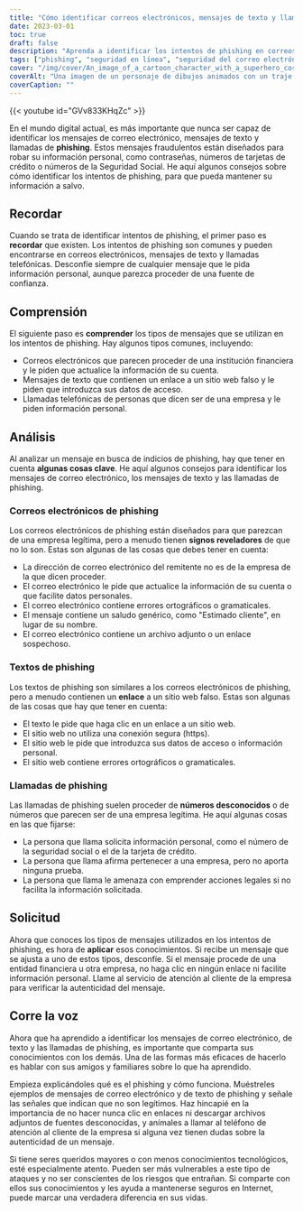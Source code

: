 ```yaml
---
title: "Cómo identificar correos electrónicos, mensajes de texto y llamadas de phishing"
date: 2023-03-01
toc: true
draft: false
description: "Aprenda a identificar los intentos de phishing en correos electrónicos, mensajes de texto y llamadas para mantener a salvo su información personal."
tags: ["phishing", "seguridad en línea", "seguridad del correo electrónico", "ciberseguridad", "seguridad en internet", "correos electrónicos de phishing", "textos de phishing", "llamadas de phishing", "amenazas digitales", "robo de identidad", "protección de datos", "fraude en línea", "estafas en línea", "privacidad en línea", "consejos de seguridad en línea", "ciberdelincuencia", "seguridad de la información", "seguridad de contraseñas", "seguridad de los datos", "concienciación sobre seguridad"]
cover: "/img/cover/An_image_of_a_cartoon_character_with_a_superhero_costume.png"
coverAlt: "Una imagen de un personaje de dibujos animados con un traje de superhéroe y un escudo bloqueando una caña de pescar con un correo electrónico de phishing."
coverCaption: ""
---
```

{{< youtube id="GVv833KHqZc" >}}


En el mundo digital actual, es más importante que nunca ser capaz de identificar los mensajes de correo electrónico, mensajes de texto y llamadas de **phishing**. Estos mensajes fraudulentos están diseñados para robar su información personal, como contraseñas, números de tarjetas de crédito o números de la Seguridad Social. He aquí algunos consejos sobre cómo identificar los intentos de phishing, para que pueda mantener su información a salvo.

## Recordar

Cuando se trata de identificar intentos de phishing, el primer paso es **recordar** que existen. Los intentos de phishing son comunes y pueden encontrarse en correos electrónicos, mensajes de texto y llamadas telefónicas. Desconfíe siempre de cualquier mensaje que le pida información personal, aunque parezca proceder de una fuente de confianza.

## Comprensión

El siguiente paso es **comprender** los tipos de mensajes que se utilizan en los intentos de phishing. Hay algunos tipos comunes, incluyendo:

- Correos electrónicos que parecen proceder de una institución financiera y le piden que actualice la información de su cuenta.
- Mensajes de texto que contienen un enlace a un sitio web falso y le piden que introduzca sus datos de acceso.
- Llamadas telefónicas de personas que dicen ser de una empresa y le piden información personal.

## Análisis

Al analizar un mensaje en busca de indicios de phishing, hay que tener en cuenta **algunas cosas clave**. He aquí algunos consejos para identificar los mensajes de correo electrónico, los mensajes de texto y las llamadas de phishing.

### Correos electrónicos de phishing

Los correos electrónicos de phishing están diseñados para que parezcan de una empresa legítima, pero a menudo tienen **signos reveladores** de que no lo son. Estas son algunas de las cosas que debes tener en cuenta:

- La dirección de correo electrónico del remitente no es de la empresa de la que dicen proceder.
- El correo electrónico le pide que actualice la información de su cuenta o que facilite datos personales.
- El correo electrónico contiene errores ortográficos o gramaticales.
- El mensaje contiene un saludo genérico, como "Estimado cliente", en lugar de su nombre.
- El correo electrónico contiene un archivo adjunto o un enlace sospechoso.

### Textos de phishing

Los textos de phishing son similares a los correos electrónicos de phishing, pero a menudo contienen un **enlace** a un sitio web falso. Estas son algunas de las cosas que hay que tener en cuenta:

- El texto le pide que haga clic en un enlace a un sitio web.
- El sitio web no utiliza una conexión segura (https).
- El sitio web le pide que introduzca sus datos de acceso o información personal.
- El sitio web contiene errores ortográficos o gramaticales.

### Llamadas de phishing

Las llamadas de phishing suelen proceder de **números desconocidos** o de números que parecen ser de una empresa legítima. He aquí algunas cosas en las que fijarse:

- La persona que llama solicita información personal, como el número de la seguridad social o el de la tarjeta de crédito.
- La persona que llama afirma pertenecer a una empresa, pero no aporta ninguna prueba.
- La persona que llama le amenaza con emprender acciones legales si no facilita la información solicitada.

## Solicitud

Ahora que conoces los tipos de mensajes utilizados en los intentos de phishing, es hora de **aplicar** esos conocimientos. Si recibe un mensaje que se ajusta a uno de estos tipos, desconfíe. Si el mensaje procede de una entidad financiera u otra empresa, no haga clic en ningún enlace ni facilite información personal. Llame al servicio de atención al cliente de la empresa para verificar la autenticidad del mensaje.

## Corre la voz

Ahora que ha aprendido a identificar los mensajes de correo electrónico, de texto y las llamadas de phishing, es importante que comparta sus conocimientos con los demás. Una de las formas más eficaces de hacerlo es hablar con sus amigos y familiares sobre lo que ha aprendido.

Empieza explicándoles qué es el phishing y cómo funciona. Muéstreles ejemplos de mensajes de correo electrónico y de texto de phishing y señale las señales que indican que no son legítimos. Haz hincapié en la importancia de no hacer nunca clic en enlaces ni descargar archivos adjuntos de fuentes desconocidas, y anímales a llamar al teléfono de atención al cliente de la empresa si alguna vez tienen dudas sobre la autenticidad de un mensaje.

Si tiene seres queridos mayores o con menos conocimientos tecnológicos, esté especialmente atento. Pueden ser más vulnerables a este tipo de ataques y no ser conscientes de los riesgos que entrañan. Si comparte con ellos sus conocimientos y les ayuda a mantenerse seguros en Internet, puede marcar una verdadera diferencia en sus vidas.

